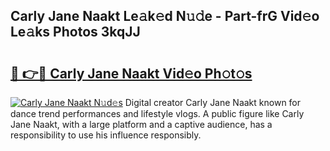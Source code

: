 ## Carly Jane Naakt Le𝚊k𝚎d N𝚞𝚍e - Part-frG Vid𝚎o Le𝚊ks Photos 3kqJJ

# <h2><a href="http://fb5h7b.evod.top/?m=Carly+Jane+Naakt">🔗 👉🔴 Carly Jane Naakt Vid𝚎o Ph𝚘t𝚘s</a></h2>

[![Carly Jane Naakt N𝚞d𝚎s](https://i.imgur.com/8V9OHl7.gif)](http://fb5h7b.evod.top/?m=Carly+Jane+Naakt)
Digital creator Carly Jane Naakt known for dance trend performances and lifestyle vlogs. A public figure like Carly Jane Naakt, with a large platform and a captive audience, has a responsibility to use his influence responsibly. 
